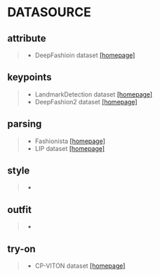 # DATASOURCE

## attribute
> * DeepFashioin dataset [[homepage]](http://mmlab.ie.cuhk.edu.hk/projects/DeepFashion.html)
## keypoints
> * LandmarkDetection dataset [[homepage]](http://mmlab.ie.cuhk.edu.hk/projects/DeepFashion/LandmarkDetection.html)
> * DeepFashion2 dataset [[homepage]](https://github.com/switchablenorms/DeepFashion2)
## parsing
> * Fashionista [[homepage]](http://vision.is.tohoku.ac.jp/~kyamagu/research/clothing_parsing/)
> * LIP dataset [[homepage]](http://sysu-hcp.net/lip/) <p align="justify">
## style
> *
## outfit
> *
## try-on
> * CP-VITON dataset [[homepage]](https://github.com/ChanningPing/Fashion_Attribute_Editing)
